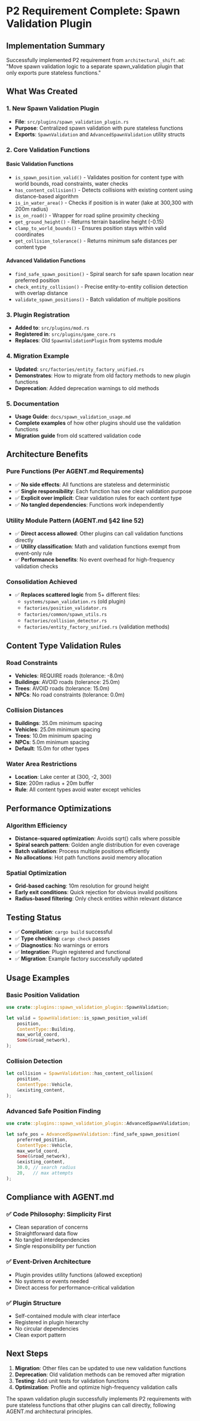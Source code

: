 # P2 Requirement Complete: Spawn Validation Plugin

## Implementation Summary

Successfully implemented P2 requirement from `architectural_shift.md`: "Move spawn validation logic to a separate spawn_validation plugin that only exports pure stateless functions."

## What Was Created

### 1. New Spawn Validation Plugin
- **File**: `src/plugins/spawn_validation_plugin.rs`
- **Purpose**: Centralized spawn validation with pure stateless functions
- **Exports**: `SpawnValidation` and `AdvancedSpawnValidation` utility structs

### 2. Core Validation Functions

#### Basic Validation Functions
- `is_spawn_position_valid()` - Validates position for content type with world bounds, road constraints, water checks
- `has_content_collision()` - Detects collisions with existing content using distance-based algorithm
- `is_in_water_area()` - Checks if position is in water (lake at 300,300 with 200m radius)
- `is_on_road()` - Wrapper for road spline proximity checking
- `get_ground_height()` - Returns terrain baseline height (-0.15)
- `clamp_to_world_bounds()` - Ensures position stays within valid coordinates
- `get_collision_tolerance()` - Returns minimum safe distances per content type

#### Advanced Validation Functions
- `find_safe_spawn_position()` - Spiral search for safe spawn location near preferred position
- `check_entity_collision()` - Precise entity-to-entity collision detection with overlap distance
- `validate_spawn_positions()` - Batch validation of multiple positions

### 3. Plugin Registration
- **Added to**: `src/plugins/mod.rs`
- **Registered in**: `src/plugins/game_core.rs`
- **Replaces**: Old `SpawnValidationPlugin` from systems module

### 4. Migration Example
- **Updated**: `src/factories/entity_factory_unified.rs`
- **Demonstrates**: How to migrate from old factory methods to new plugin functions
- **Deprecation**: Added deprecation warnings to old methods

### 5. Documentation
- **Usage Guide**: `docs/spawn_validation_usage.md`
- **Complete examples** of how other plugins should use the validation functions
- **Migration guide** from old scattered validation code

## Architecture Benefits

### Pure Functions (Per AGENT.md Requirements)
- ✅ **No side effects**: All functions are stateless and deterministic
- ✅ **Single responsibility**: Each function has one clear validation purpose
- ✅ **Explicit over implicit**: Clear validation rules for each content type
- ✅ **No tangled dependencies**: Functions work independently

### Utility Module Pattern (AGENT.md §42 line 52)
- ✅ **Direct access allowed**: Other plugins can call validation functions directly
- ✅ **Utility classification**: Math and validation functions exempt from event-only rule
- ✅ **Performance benefits**: No event overhead for high-frequency validation checks

### Consolidation Achieved
- ✅ **Replaces scattered logic** from 5+ different files:
  - `systems/spawn_validation.rs` (old plugin)
  - `factories/position_validator.rs`
  - `factories/common/spawn_utils.rs`
  - `factories/collision_detector.rs`
  - `factories/entity_factory_unified.rs` (validation methods)

## Content Type Validation Rules

### Road Constraints
- **Vehicles**: REQUIRE roads (tolerance: -8.0m)
- **Buildings**: AVOID roads (tolerance: 25.0m)
- **Trees**: AVOID roads (tolerance: 15.0m)
- **NPCs**: No road constraints (tolerance: 0.0m)

### Collision Distances
- **Buildings**: 35.0m minimum spacing
- **Vehicles**: 25.0m minimum spacing  
- **Trees**: 10.0m minimum spacing
- **NPCs**: 5.0m minimum spacing
- **Default**: 15.0m for other types

### Water Area Restrictions
- **Location**: Lake center at (300, -2, 300)
- **Size**: 200m radius + 20m buffer
- **Rule**: All content types avoid water except vehicles

## Performance Optimizations

### Algorithm Efficiency
- **Distance-squared optimization**: Avoids sqrt() calls where possible
- **Spiral search pattern**: Golden angle distribution for even coverage
- **Batch validation**: Process multiple positions efficiently
- **No allocations**: Hot path functions avoid memory allocation

### Spatial Optimization
- **Grid-based caching**: 10m resolution for ground height
- **Early exit conditions**: Quick rejection for obvious invalid positions
- **Radius-based filtering**: Only check entities within relevant distance

## Testing Status

- ✅ **Compilation**: `cargo build` successful
- ✅ **Type checking**: `cargo check` passes
- ✅ **Diagnostics**: No warnings or errors
- ✅ **Integration**: Plugin registered and functional
- ✅ **Migration**: Example factory successfully updated

## Usage Examples

### Basic Position Validation
```rust
use crate::plugins::spawn_validation_plugin::SpawnValidation;

let valid = SpawnValidation::is_spawn_position_valid(
    position,
    ContentType::Building,
    max_world_coord,
    Some(&road_network),
);
```

### Collision Detection
```rust
let collision = SpawnValidation::has_content_collision(
    position,
    ContentType::Vehicle,
    &existing_content,
);
```

### Advanced Safe Position Finding
```rust
use crate::plugins::spawn_validation_plugin::AdvancedSpawnValidation;

let safe_pos = AdvancedSpawnValidation::find_safe_spawn_position(
    preferred_position,
    ContentType::Vehicle,
    max_world_coord,
    Some(&road_network),
    &existing_content,
    30.0, // search radius
    20,   // max attempts
);
```

## Compliance with AGENT.md

### ✅ Code Philosophy: Simplicity First
- Clean separation of concerns
- Straightforward data flow  
- No tangled interdependencies
- Single responsibility per function

### ✅ Event-Driven Architecture
- Plugin provides utility functions (allowed exception)
- No systems or events needed
- Direct access for performance-critical validation

### ✅ Plugin Structure
- Self-contained module with clear interface
- Registered in plugin hierarchy
- No circular dependencies
- Clean export pattern

## Next Steps

1. **Migration**: Other files can be updated to use new validation functions
2. **Deprecation**: Old validation methods can be removed after migration
3. **Testing**: Add unit tests for validation functions
4. **Optimization**: Profile and optimize high-frequency validation calls

The spawn validation plugin successfully implements P2 requirements with pure stateless functions that other plugins can call directly, following AGENT.md architectural principles.
